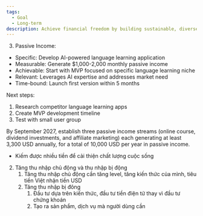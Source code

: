```yaml
---
tags:
  - Goal
  - Long-term
description: Achieve financial freedom by building sustainable, diverse income streams that cover all living expenses and enable long-term wealth growth.
---
```

3. Passive Income:
- Specific: Develop AI-powered language learning application
- Measurable: Generate $1,000-2,000 monthly passive income
- Achievable: Start with MVP focused on specific language learning niche
- Relevant: Leverages AI expertise and addresses market need
- Time-bound: Launch first version within 5 months

Next steps:
1. Research competitor language learning apps
2. Create MVP development timeline
3. Test with small user group

By September 2027, establish three passive income streams (online course, dividend investments, and affiliate marketing) each generating at least 3,300 USD annually, for a total of 10,000 USD per year in passive income.

- Kiếm được nhiều tiền để cải thiện chất lượng cuộc sống

2. Tăng thu nhập chủ động và thu nhập bị động
	1. Tăng thu nhập chủ động cần tăng level, tăng kiến thức của mình, tiêu tiền Việt nhận tiền USD
	2. Tăng thu nhập bị đông
		1. Đầu tư dựa trên kiến thức, đầu tư tiền điện tử thay vì đầu tư chứng khoán
		2. Tạo ra sản phẩm, dịch vụ mà người dùng cần